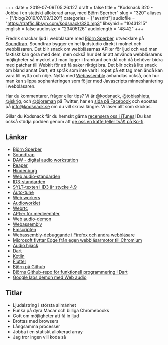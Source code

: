 +++
date = 2019-07-09T05:26:12Z
draft = false
title = "Kodsnack 320 - Jobba i en statiskt allokerad array, med Björn Sperber"
slug = "320"
aliases = ["/blog/2019/07/09/320"]
categories = ["avsnitt"]
audiofile = "https://traffic.libsyn.com/kodsnack/320.mp3"
libsynid = "10431215"
english = false
audiosize = "23405126"
audiolength = "48:42"
+++

Fredrik snackar ljud i webbläsare med [Björn Sperber](https://github.com/spebbe), utvecklare på [Soundtrap](https://www.soundtrap.com/). Soundtrap bygger en hel ljudstudio direkt i molnet och webbläsaren. Det blir snack om webbläsarnas API:er för ljud och vad man faktiskt kan göra med dem, men också hur det är att använda webbläsarens möjligheter så mycket att man ligger i framkant och då och då behöver bidra med patchar till Webkit för att få saker riktigt bra. Det blir också lite snack om bland annat Dart, ett språk som inte varit i ropet på ett tag men ändå kan vara till nytta och nöje. Nytta  med [Webassembly](https://webassembly.org/) avhandlas också, och hur man kan slippa sophanteringen som följer med Javascripts minneshantering i webbläsaren.

Har du kommentarer, frågor eller tips? Vi är [@kodsnack](https://www.twitter.com/kodsnack), [@tobiashieta](https://www.twitter.com/tobiashieta), [@iskrig](https://www.twitter.com/iskrig), och [@bjoreman](https://www.twitter.com/bjoreman) på Twitter, har en [sida på Facebook](https://www.facebook.com/kodsnack) och epostas på [info@kodsnack.se](mailto:info@kodsnack.se) om du vill skriva längre. Vi läser allt som skickas.

Gillar du Kodsnack får du hemskt gärna [recensera oss i iTunes](http://itunes.apple.com/se/podcast/kodsnack/id561631498?l=en)! Du kan också stödja podden genom att <a href="https://ko-fi.com/kodsnack" rel="payment">ge oss en kaffe (eller två!) på Ko-fi</a>.

## Länkar ##
* [Björn Sperber](https://github.com/spebbe)
* [Soundtrap](https://www.soundtrap.com/)
* [DAW - digital audio workstation](https://en.wikipedia.org/wiki/Digital_audio_workstation)
* [Reaper](https://www.reaper.fm/)
* [Hindenburg](https://hindenburg.com/)
* [Web audio-standarden](https://www.w3.org/TR/webaudio/)
* [ID3-standarden](http://id3.org/)
* [SYLT-texten i ID3 är stycke 4.9](http://id3.org/id3v2.4.0-frames)
* [Auto-tune](https://en.wikipedia.org/wiki/Auto-Tune)
* [Web workers](https://developer.mozilla.org/en-US/docs/Web/API/Web_Workers_API)
* [Audioworklet](https://developer.mozilla.org/en-US/docs/Web/API/AudioWorklet)
* [Webrtc](https://developer.mozilla.org/en-US/docs/Glossary/WebRTC)
* [API:er för medieenhter](https://developer.mozilla.org/en-US/docs/Web/API/MediaDevices)
* [Web audio-demon](https://webaudiodemos.appspot.com/)
* [Webassembly](https://webassembly.org/)
* [Emscripten](https://en.wikipedia.org/wiki/Emscripten)
* [Webassembly-debuggande i Firefox och andra webbläsare](http://webassemblycode.com/using-browsers-debug-webassembly/)
* [Microsoft flyttar Edge från egen webbläsarmotor till Chromium](https://en.wikipedia.org/wiki/Microsoft_Edge#Discontinuation_of_EdgeHTML_and_adoption_of_Chromium_%282019%E2%80%93present%29)
* [Audio hijack](https://rogueamoeba.com/audiohijack/)
* [Dart](https://en.wikipedia.org/wiki/Dart_%28programming_language%29)
* [Kotlin](https://en.wikipedia.org/wiki/Kotlin_%28programming_language%29)
* [Flutter](https://flutter.dev/)
* [Björn på Github](https://github.com/spebbe)
* [Björns Github-repo för funktionell programmering i Dart](https://github.com/spebbe/dartz)
* [Google labs demon med Web audio](https://experiments.withgoogle.com/search?q=web%20audio)

## Titlar ##
* Ljudalstring i största allmänhet
* Funka på dyra Macar och billiga Chromebooks
* Gott om möjligheter att få in ljud
* Brottas med browsers
* Långsamma processer
* Jobba i en statiskt allokerad array
* Jag tror ingen vill koda så